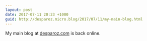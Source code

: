 ```yaml
---
layout: post
date: 2017-07-11 20:23 +1000
guid: http://desparoz.micro.blog/2017/07/11/my-main-blog.html
---
```

My main blog at [desparoz.com](http://desparoz.com) is back online.
